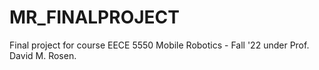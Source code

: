 # MR_FINALPROJECT
Final project for course EECE 5550 Mobile Robotics - Fall '22 under Prof. David M. Rosen. 
